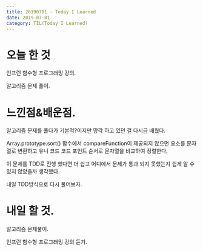 ```yaml
---
title: 20190701 - Today I Learned
date: 2019-07-01
category: TIL(Today I Learned)
---
```



# 오늘 한 것

인프런 함수형 프로그래밍 강의.

알고리즘 문제 풀이.

# 느낀점&배운점.

알고리즘 문제를 풀다가 기본적?이지만 망각 하고 있던 걸 다시금 배웠다.

Array.prototype.sort() 함수에서 compareFunction이 제공되지 않으면 요소를 문자열로 변환하고 유니 코드 코드 포인트 순서로 문자열을 비교하여 정렬한다.

이 문제를 TDD로 진행 했다면 더 쉽고 어디에서 문제가 통과 되지 못했는지 쉽게 알 수 있지 않았을까 생각했다.

내일 TDD방식으로 다시 풀어보자.

# 내일 할 것.

알고리즘 문제풀이.

인프런 함수형 프로그래밍 강의 듣기.